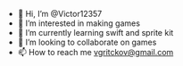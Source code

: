 - 👋 Hi, I’m @Victor12357
- 👀 I’m interested in making games
- 🌱 I’m currently learning swift and sprite kit
- 💞️ I’m looking to collaborate on games
- 📫 How to reach me vgritckov@gmail.com

<!---
Victor12357/Victor12357 is a ✨ special ✨ repository because its `README.md` (this file) appears on your GitHub profile.
You can click the Preview link to take a look at your changes.
--->
